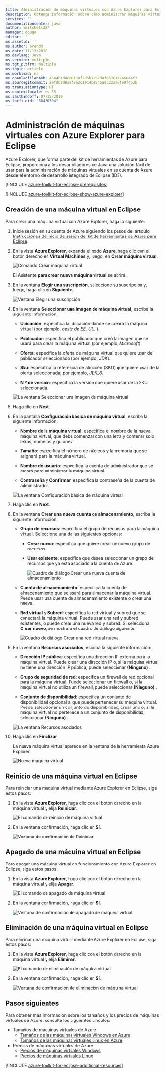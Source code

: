 ```yaml
---
title: Administración de máquinas virtuales con Azure Explorer para Eclipse
description: Obtenga información sobre cómo administrar máquinas virtuales de Azure mediante Azure Explorer para Eclipse.
services: ''
documentationcenter: java
author: bmitchell287
manager: douge
editor: ''
ms.assetid: ''
ms.author: brendm
ms.date: 11/13/2018
ms.devlang: Java
ms.service: multiple
ms.tgt_pltfrm: multiple
ms.topic: article
ms.workload: na
ms.openlocfilehash: 45e4b1d4066138f2d5b7157d4f8576e82a66eef3
ms.sourcegitcommit: 2efdb9d8a8f8a2c1914bd545a8c22ae6fe0f463b
ms.translationtype: HT
ms.contentlocale: es-ES
ms.lasthandoff: 07/15/2019
ms.locfileid: "68430394"
---
```

# <a name="manage-virtual-machines-by-using-the-azure-explorer-for-eclipse"></a>Administración de máquinas virtuales con Azure Explorer para Eclipse

Azure Explorer, que forma parte del kit de herramientas de Azure para Eclipse, proporciona a los desarrolladores de Java una solución fácil de usar para la administración de máquinas virtuales en su cuenta de Azure desde el entorno de desarrollo integrado de Eclipse (IDE).

[!INCLUDE [azure-toolkit-for-eclipse-prerequisites](../includes/azure-toolkit-for-eclipse-prerequisites.md)]

[!INCLUDE [azure-toolkit-for-eclipse-show-azure-explorer](../includes/azure-toolkit-for-eclipse-show-azure-explorer.md)]

## <a name="create-a-virtual-machine-in-eclipse"></a>Creación de una máquina virtual en Eclipse

Para crear una máquina virtual con Azure Explorer, haga lo siguiente:

1. Inicie sesión en su cuenta de Azure siguiendo los pasos del artículo [Instrucciones de inicio de sesión del kit de herramientas de Azure para Eclipse](https://docs.microsoft.com/azure/java/eclipse/azure-toolkit-for-eclipse-sign-in-instructions).

2. En la vista **Azure Explorer**, expanda el nodo **Azure**, haga clic con el botón derecho en **Virtual Machines** y, luego, en **Crear máquina virtual**.

   ![Comando Crear máquina virtual][CR01]  

   El Asistente **para crear nueva máquina virtual** se abrirá.

3. En la ventana **Elegir una suscripción**, seleccione su suscripción y, luego, haga clic en **Siguiente**.

   ![Ventana Elegir una suscripción][CR02]

4. En la ventana **Seleccionar una imagen de máquina virtual**, escriba la siguiente información:

   * **Ubicación**: especifica la ubicación donde se creará la máquina virtual (por ejemplo, *oeste de EE. UU.* ).

   * **Publicador**: especifica el publicador que creó la imagen que se usará para crear la máquina virtual (por ejemplo, *Microsoft*).

   * **Oferta**: especifica la oferta de máquina virtual que quiere usar del publicador seleccionado (por ejemplo, *JDK*).

   * **Sku**: especifica la referencia de almacén (SKU) que quiere usar de la oferta seleccionada; por ejemplo, *JDK_8*.

   * **N.º de versión**: especifica la versión que quiere usar de la SKU seleccionada.

   ![La ventana Seleccionar una imagen de máquina virtual][CR03]

5. Haga clic en **Next**.

6. En la pantalla **Configuración básica de máquina virtual**, escriba la siguiente información:

   * **Nombre de la máquina virtual**: especifica el nombre de la nueva máquina virtual, que debe comenzar con una letra y contener solo letras, números y guiones.

   * **Tamaño**: especifica el número de núcleos y la memoria que se asignará para la máquina virtual.

   * **Nombre de usuario**: especifica la cuenta de administrador que se creará para administrar la máquina virtual.

   * **Contraseña** y **Confirmar**: especifica la contraseña de la cuenta de administrador.

   ![La ventana Configuración básica de máquina virtual][CR04]

7. Haga clic en **Next**.

8. En la ventana **Crear una nueva cuenta de almacenamiento**, escriba la siguiente información:

   * **Grupo de recursos**: especifica el grupo de recursos para la máquina virtual. Seleccione una de las siguientes opciones:
     * **Crear nuevo**: especifica que quiere crear un nuevo grupo de recursos.
     * **Usar existente**: especifica que desea seleccionar un grupo de recursos que ya está asociado a la cuenta de Azure.

       ![Cuadro de diálogo Crear una nueva cuenta de almacenamiento][CR05]

   * **Cuenta de almacenamiento**: especifica la cuenta de almacenamiento que se usará para almacenar la máquina virtual. Puede usar una cuenta de almacenamiento existente o crear una nueva.

   * **Red virtual** y **Subred**: especifica la red virtual y subred que se conectará la máquina virtual. Puede usar una red y subred existentes, o puede crear una nueva red y subred. Si selecciona **Crear nuevo**, se mostrará el cuadro de diálogo siguiente:

      ![Cuadro de diálogo Crear una red virtual nueva][CR06]

9. En la ventana **Recursos asociados**, escriba la siguiente información:

   * **Dirección IP pública**: especifica una dirección IP externa para la máquina virtual. Puede crear una dirección IP o, si la máquina virtual no tiene una dirección IP pública, puede seleccionar **(Ninguno)** .

   * **Grupo de seguridad de red**: especifica un firewall de red opcional para la máquina virtual. Puede seleccionar un firewall o, si la máquina virtual no utiliza un firewall, puede seleccionar **(Ninguno)** .

   * **Conjunto de disponibilidad**: especifica un conjunto de disponibilidad opcional al que puede pertenecer su máquina virtual. Puede seleccionar un conjunto de disponibilidad, crear uno o, si la máquina virtual no pertenece a un conjunto de disponibilidad, seleccionar **(Ninguno)** .

   ![La ventana Recursos asociados][CR07]

10. Haga clic en **Finalizar**  

    La nueva máquina virtual aparece en la ventana de la herramienta Azure Explorer.

    ![Nueva máquina virtual][CR08]

## <a name="restart-a-virtual-machine-in-eclipse"></a>Reinicio de una máquina virtual en Eclipse

Para reiniciar una máquina virtual mediante Azure Explorer en Eclipse, siga estos pasos:

1. En la vista **Azure Explorer**, haga clic con el botón derecho en la máquina virtual y elija **Reiniciar**.

   ![El comando de reinicio de máquina virtual][RE01]

1. En la ventana confirmación, haga clic en **Sí**.

   ![Ventana de confirmación de Reiniciar][RE02]

## <a name="shut-down-a-virtual-machine-in-eclipse"></a>Apagado de una máquina virtual en Eclipse

Para apagar una máquina virtual en funcionamiento con Azure Explorer en Eclipse, siga estos pasos:

1. En la vista **Azure Explorer**, haga clic con el botón derecho en la máquina virtual y elija **Apagar**.

   ![El comando de apagado de máquina virtual][SH01]

1. En la ventana confirmación, haga clic en **Sí**.

   ![Ventana de confirmación de apagado de máquina virtual][SH02]

## <a name="delete-a-virtual-machine-in-eclipse"></a>Eliminación de una máquina virtual en Eclipse

Para eliminar una máquina virtual mediante Azure Explorer en Eclipse, siga estos pasos:

1. En la vista **Azure Explorer**, haga clic con el botón derecho en la máquina virtual y elija **Eliminar**.

   ![El comando de eliminación de máquina virtual][DE01]

1. En la ventana confirmación, haga clic en **Sí**.

   ![Ventana de confirmación de eliminación de máquina virtual][DE02]

## <a name="next-steps"></a>Pasos siguientes

Para obtener más información sobre los tamaños y los precios de máquinas virtuales de Azure, consulte los siguientes vínculos:

* Tamaños de máquinas virtuales de Azure
  * [Tamaños de las máquinas virtuales Windows en Azure]
  * [Tamaños de las máquinas virtuales Linux en Azure]
* Precios de máquinas virtuales de Azure
  * [Precios de máquinas virtuales Windows]
  * [Precios de máquinas virtuales Linux]

[!INCLUDE [azure-toolkit-for-eclipse-additional-resources](../includes/azure-toolkit-for-eclipse-additional-resources.md)]

<!-- URL List -->

[Tamaños de las máquinas virtuales Windows en Azure]: /azure/virtual-machines/virtual-machines-windows-sizes
[Tamaños de las máquinas virtuales Linux en Azure]: /azure/virtual-machines/virtual-machines-linux-sizes
[Precios de máquinas virtuales Windows]: https://azure.microsoft.com/pricing/details/virtual-machines/windows/
[Precios de máquinas virtuales Linux]: https://azure.microsoft.com/pricing/details/virtual-machines/linux/

<!-- IMG List -->

[RE01]: media/azure-toolkit-for-eclipse-managing-virtual-machines-using-azure-explorer/RE01.png
[RE02]: media/azure-toolkit-for-eclipse-managing-virtual-machines-using-azure-explorer/RE02.png

[SH01]: media/azure-toolkit-for-eclipse-managing-virtual-machines-using-azure-explorer/SH01.png
[SH02]: media/azure-toolkit-for-eclipse-managing-virtual-machines-using-azure-explorer/SH02.png

[DE01]: media/azure-toolkit-for-eclipse-managing-virtual-machines-using-azure-explorer/DE01.png
[DE02]: media/azure-toolkit-for-eclipse-managing-virtual-machines-using-azure-explorer/DE02.png

[CR01]: media/azure-toolkit-for-eclipse-managing-virtual-machines-using-azure-explorer/CR01.png
[CR02]: media/azure-toolkit-for-eclipse-managing-virtual-machines-using-azure-explorer/CR02.png
[CR03]: media/azure-toolkit-for-eclipse-managing-virtual-machines-using-azure-explorer/CR03.png
[CR04]: media/azure-toolkit-for-eclipse-managing-virtual-machines-using-azure-explorer/CR04.png
[CR05]: media/azure-toolkit-for-eclipse-managing-virtual-machines-using-azure-explorer/CR05.png
[CR06]: media/azure-toolkit-for-eclipse-managing-virtual-machines-using-azure-explorer/CR06.png
[CR07]: media/azure-toolkit-for-eclipse-managing-virtual-machines-using-azure-explorer/CR07.png
[CR08]: media/azure-toolkit-for-eclipse-managing-virtual-machines-using-azure-explorer/CR08.png
